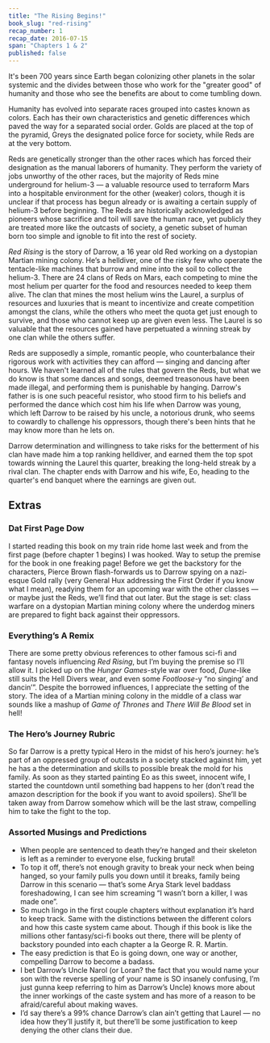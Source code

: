 ```yaml
---
title: "The Rising Begins!"
book_slug: "red-rising"
recap_number: 1
recap_date: 2016-07-15
span: "Chapters 1 & 2"
published: false
---
```


It's been 700 years since Earth began colonizing other planets in the solar systemic and the divides between those who work for the "greater good" of humanity and those who see the benefits are about to come tumbling down. 

Humanity has evolved into separate races grouped into castes known as colors. Each has their own characteristics and genetic differences which paved the way for a separated social order. Golds are placed at the top of the pyramid, Greys the designated police force for society, while Reds are at the very bottom.

Reds are genetically stronger than the other races which has forced their designation as the manual laborers of humanity. They perform the variety of jobs unworthy of the other races, but the majority of Reds mine underground for helium-3 — a valuable resource used to terraform Mars into a hospitable environment for the other (weaker) colors, though it is unclear if that process has begun already or is awaiting a certain supply of helium-3 before beginning. The Reds are historically acknowledged as pioneers whose sacrifice and toil will save the human race, yet publicly they are treated more like the outcasts of society, a genetic subset of human born too simple and ignoble to fit into the rest of society.

*Red Rising* is the story of Darrow, a 16 year old Red working on a dystopian Martian mining colony. He’s a helldiver, one of the risky few who operate the tentacle-like machines that burrow and mine into the soil to collect the helium-3. There are 24 clans of Reds on Mars, each competing to mine the most helium per quarter for the food and resources needed to keep them alive. The clan that mines the most helium wins the Laurel, a surplus of resources and luxuries that is meant to incentivize and create competition amongst the clans, while the others who meet the quota get just enough to survive, and those who cannot keep up are given even less. The Laurel is so valuable that the resources gained have perpetuated a winning streak by one clan while the others suffer.

Reds are supposedly a simple, romantic people, who counterbalance their rigorous work with activities they can afford — singing and dancing after hours. We haven't learned all of the rules that govern the Reds, but what we do know is that some dances and songs, deemed treasonous have been made illegal, and performing them is punishable by hanging. Darrow's father is is one such peaceful resistor, who stood firm to his beliefs and performed the dance which cost him his life when Darrow was young, which left Darrow to be raised by his uncle, a notorious drunk, who seems to cowardly to challenge his oppressors, though there's been hints that he may know more than he lets on.

Darrow determination and willingness to take risks for the betterment of his clan have made him a top ranking helldiver, and earned them the top spot towards winning the Laurel this quarter, breaking the long-held streak by a rival clan. The chapter ends with Darrow and his wife, Eo, heading to the quarter's end banquet where the earnings are given out.

## Extras

### Dat First Page Dow

I started reading this book on my train ride home last week and from the first page (before chapter 1 begins) I was hooked. Way to setup the premise for the book in one freaking page! Before we get the backstory for the characters, Pierce Brown flash-forwards us to Darrow spying on a nazi-esque Gold rally (very General Hux addressing the First Order if you know what I mean), readying them for an upcoming war with the other classes — or maybe just the Reds, we’ll find that out later. But the stage is set: class warfare on a dystopian Martian mining colony where the underdog miners are prepared to fight back against their oppressors.


### Everything’s A Remix

There are some pretty obvious references to other famous sci-fi and fantasy novels influencing *Red Rising*, but I’m buying the premise so I’ll allow it. I picked up on the *Hunger Games*-style war over food, *Dune*-like still suits the Hell Divers wear, and even some *Footloose*-y “no singing’ and dancin’”. Despite the borrowed influences, I appreciate the setting of the story. The idea of a Martian mining colony in the middle of a class war sounds like a mashup of *Game of Thrones* and *There Will Be Blood* set in hell!


### The Hero’s Journey Rubric

So far Darrow is a pretty typical Hero in the midst of his hero’s journey: he’s part of an oppressed group of outcasts in a society stacked against him, yet he has a the determination and skills to possible break the mold for his family. As soon as they started painting Eo as this sweet, innocent wife, I started the countdown until something bad happens to her (don’t read the amazon description for the book if you want to avoid spoilers). She’ll be taken away from Darrow somehow which will be the last straw, compelling him to take the fight to the top.


### Assorted Musings and Predictions
- When people are sentenced to death they’re hanged and their skeleton is left as a reminder to everyone else, fucking brutal! 
- To top it off, there’s not enough gravity to break your neck when being hanged, so your family pulls you down until it breaks, family being Darrow in this scenario — that’s some Arya Stark level baddass foreshadowing, I can see him screaming “I wasn’t born a killer, I was made one”.
- So much lingo in the first couple chapters without explanation it’s hard to keep track. Same with the distinctions between the different colors and how this caste system came about. Though if this book is like the millions other fantasy/sci-fi books out there, there will be plenty of backstory pounded into each chapter a la George R. R. Martin.
- The easy prediction is that Eo is going down, one way or another, compelling Darrow to become a badass.
- I bet Darrow’s Uncle Narol (or Loran? the fact that you would name your son with the reverse spelling of your name is SO insanely confusing, I’m just gunna keep referring to him as Darrow’s Uncle) knows more about the inner workings of the caste system and has more of a reason to be afraid/careful about making waves.
- I’d say there’s a 99% chance Darrow’s clan ain’t getting that Laurel — no idea how they’ll justify it, but there’ll be some justification to keep denying the other clans their due.